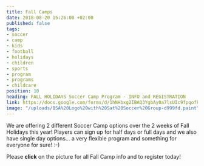 ```yaml
---
title: Fall Camps
date: 2018-08-20 15:26:00 +02:00
published: false
tags:
- soccer
- camp
- kids
- football
- holidays
- children
- sports
- program
- programs
- childcare
position: 10
heading: FALL HOLIDAYS Soccer Camp Program - INFO and REGISTRATION
link: https://docs.google.com/forms/d/1hNHbxg2IBAQ3YgbAy0a7lsUIc9fpqofkG6Ft5Ig9DR0/edit
image: "/uploads/BSA%20Logo%20with%20Sat%20Soccer%20Group-d999fd.paint"
---
```


We are offering 2 different Soccer Camp options over the 2 weeks of Fall Holidays this year! Players can sign up for half days or full days and we also have single day options... a very flexible program and something for everyone for sure! :-)

Please **click** on the picture for all Fall Camp info and to register today!